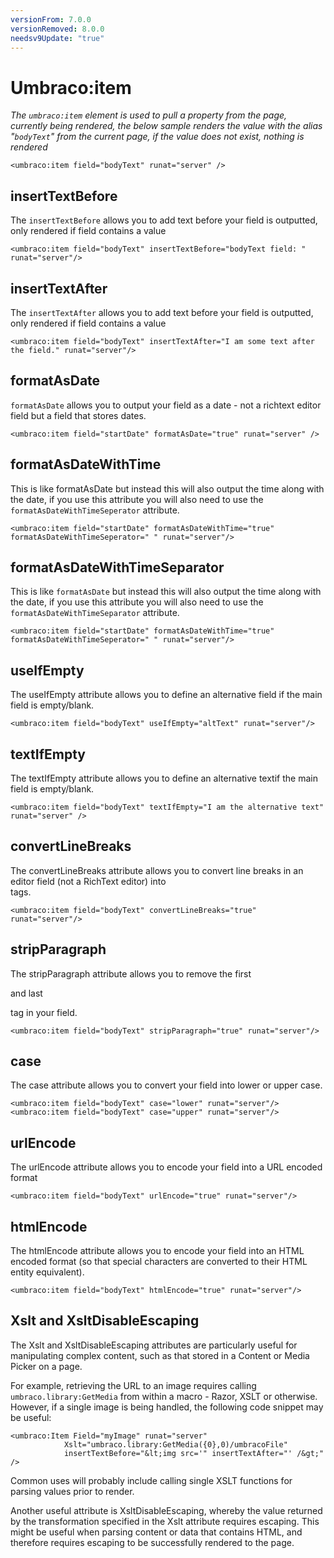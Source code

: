 ```yaml
---
versionFrom: 7.0.0
versionRemoved: 8.0.0
needsv9Update: "true"
---
```


# Umbraco:item

_The `umbraco:item` element is used to pull a property from the page, currently being rendered, the below sample renders the value with the alias "`bodyText`" from the current page, if the value does not exist, nothing is rendered_

    <umbraco:item field="bodyText" runat="server" />

## insertTextBefore

The `insertTextBefore` allows you to add text before your field is outputted, only rendered if field contains a value

    <umbraco:item field="bodyText" insertTextBefore="bodyText field: " runat="server"/>

## insertTextAfter

The `insertTextAfter` allows you to add text before your field is outputted, only rendered if field contains a value

    <umbraco:item field="bodyText" insertTextAfter="I am some text after the field." runat="server"/>

## formatAsDate

`formatAsDate` allows you to output your field as a date - not a richtext editor field but a field that stores dates.

    <umbraco:item field="startDate" formatAsDate="true" runat="server" />

## formatAsDateWithTime

This is like formatAsDate but instead this will also output the time along with the date, if you use this attribute you will also need to use the `formatAsDateWithTimeSeperator` attribute.

    <umbraco:item field="startDate" formatAsDateWithTime="true" formatAsDateWithTimeSeperator=" " runat="server"/>

## formatAsDateWithTimeSeparator

This is like `formatAsDate` but instead this will also output the time along with the date, if you use this attribute you will also need to use the `formatAsDateWithTimeSeparator` attribute.

    <umbraco:item field="startDate" formatAsDateWithTime="true" formatAsDateWithTimeSeperator=" " runat="server"/>

## useIfEmpty

The useIfEmpty attribute allows you to define an alternative field if the main field is empty/blank.

    <umbraco:item field="bodyText" useIfEmpty="altText" runat="server"/>

## textIfEmpty

The textIfEmpty attribute allows you to define an alternative textif the main field is empty/blank.

    <umbraco:item field="bodyText" textIfEmpty="I am the alternative text" runat="server" />

## convertLineBreaks

The convertLineBreaks attribute allows you to convert line breaks in an editor field (not a RichText editor) into <br/> tags.

    <umbraco:item field="bodyText" convertLineBreaks="true" runat="server"/>

## stripParagraph

The stripParagraph attribute allows you to remove the first <p> and last </p> tag in your field.

    <umbraco:item field="bodyText" stripParagraph="true" runat="server"/>

## case

The case attribute allows you to convert your field into lower or upper case.

    <umbraco:item field="bodyText" case="lower" runat="server"/>
    <umbraco:item field="bodyText" case="upper" runat="server"/>

## urlEncode

The urlEncode attribute allows you to encode your field into a URL encoded format

    <umbraco:item field="bodyText" urlEncode="true" runat="server"/>

## htmlEncode

The htmlEncode attribute allows you to encode your field into an HTML encoded format (so that special characters are converted to their HTML entity equivalent).

    <umbraco:item field="bodyText" htmlEncode="true" runat="server"/>

## Xslt and XsltDisableEscaping

The Xslt and XsltDisableEscaping attributes are particularly useful for manipulating complex content, such as that stored in a Content or Media Picker on a page.

For example, retrieving the URL to an image requires calling `umbraco.library:GetMedia` from within a macro - Razor, XSLT or otherwise. However, if a single image is being handled, the following code snippet may be useful:

    <umbraco:Item Field="myImage" runat="server"
                Xslt="umbraco.library:GetMedia({0},0)/umbracoFile"
                insertTextBefore="&lt;img src='" insertTextAfter="' /&gt;" />

Common uses will probably include calling single XSLT functions for parsing values prior to render.

Another useful attribute is XsltDisableEscaping, whereby the value returned by the transformation specified in the Xslt attribute requires escaping. This might be useful when parsing content or data that contains HTML, and therefore requires escaping to be successfully rendered to the page.
